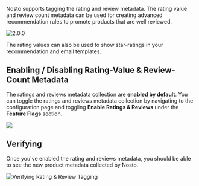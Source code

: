 Nosto supports tagging the rating and review metadata. The rating value and review count metadata can be used for creating advanced recommendation rules to promote products that are well reviewed.

![2.0.0](https://img.shields.io/badge/nosto-2.0.0-green.svg)

The rating values can also be used to show star-ratings in your recommendation and email templates.

## Enabling / Disabling Rating-Value & Review-Count Metadata

The ratings and reviews metadata collection are **enabled by default**. You can toggle the ratings and reviews metadata collection by navigating to the configuration page and toggling **Enable Ratings & Reviews** under the **Feature Flags** section.

![](https://user-images.githubusercontent.com/327432/32275229-1c85d978-bf13-11e7-996d-b11405eb2382.png)

## Verifying

Once you've enabled the rating and reviews metadata, you should be able to see the new product metadata collected by Nosto.

![Verifying Rating & Review Tagging](https://user-images.githubusercontent.com/327432/32275127-b163db40-bf12-11e7-9e3b-c15fe8dfecfb.png)